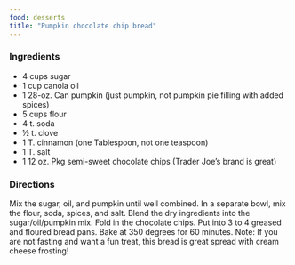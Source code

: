 ```yaml
---
food: desserts
title: "Pumpkin chocolate chip bread"
---
```


### Ingredients

- 4 cups sugar
- 1 cup canola oil
- 1 28-oz. Can pumpkin (just pumpkin, not pumpkin pie filling with added spices)
- 5 cups flour
- 4 t. soda
- ½ t. clove
- 1 T. cinnamon (one Tablespoon, not one teaspoon)
- 1 T. salt
- 1 12 oz. Pkg semi-sweet chocolate chips (Trader Joe’s brand is great)

### Directions

Mix the sugar, oil, and pumpkin until well combined. In a separate bowl, mix the flour, soda, spices, and salt. Blend the dry ingredients into the sugar/oil/pumpkin mix. Fold in the chocolate chips. Put into 3 to 4 greased and floured bread pans. Bake at 350 degrees for 60 minutes. Note: If you are not fasting and want a fun treat, this bread is great spread with cream cheese frosting!
